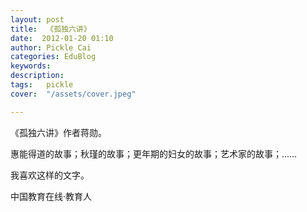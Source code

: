 ```yaml
---
layout: post  
title:  《孤独六讲》  
date:  2012-01-20 01:10  
author: Pickle Cai  
categories: EduBlog  
keywords: 
description:   
tags:	pickle   
cover:  "/assets/cover.jpeg"  

---  
```

    
 《孤独六讲》作者蒋勋。

惠能得道的故事；秋瑾的故事；更年期的妇女的故事；艺术家的故事；……

我喜欢这样的文字。		

		    
 中国教育在线·教育人

